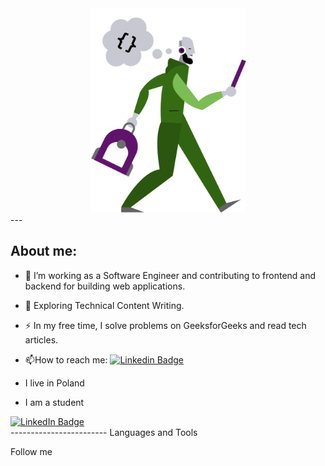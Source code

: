 
  
  
  <div align="center">
  <img src="Assets/NavyTheme-boy 1.png" width="250"/>
</div>
  ---
  
## About me:

 - :telescope: I’m working as a Software Engineer and contributing to frontend and backend for building web applications.

- :seedling: Exploring Technical Content Writing.

- :zap: In my free time, I solve problems on GeeksforGeeks and read tech articles.

- :mailbox:How to reach me: [![Linkedin Badge](https://img.shields.io/badge/-Stanisalu-blue?style=flat&logo=Linkedin&logoColor=white)](https://www.linkedin.com/in/stanislaw-olszewski/) 
- I live in Poland
- I am a student

<div id="badges">
  <a href="https://www.linkedin.com/in/stanislaw-olszewski/">
    <img src="https://img.shields.io/badge/LinkedIn-blue?style=for-the-badge&logo=linkedin&logoColor=white" alt="LinkedIn Badge"/>
  </a>
</div>
------------------------
Languages and Tools



Follow me


<img src="https://komarev.com/ghpvc/?username=vilka13-username&style=flat-square&color=blue" alt=""/>
